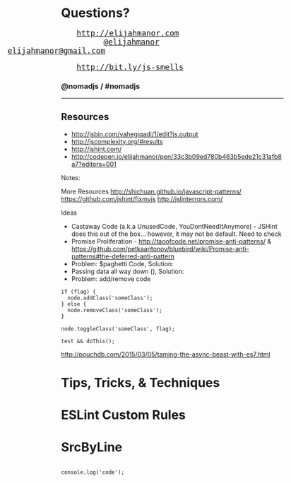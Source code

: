 # Questions?

<pre style="font-size: 1.25em; box-shadow: none;">
<a href="http://elijahmanor.com]" class="fragment" style="margin-left: 2em;">http://elijahmanor.com</a>
<a href="http://twitter.com/elijahmanor" class="fragment" style="margin-left: 5.5em;">@elijahmanor</a>
<a href="mailto:elijahmanor@gmail.com" class="fragment" style="position: absolute; left: 6.1em;">elijahmanor@gmail.com</a>
</pre>

<pre style="font-size: 1.25em; box-shadow: none;">
<a href="http://bit.ly/js-smells" class="fragment" style="margin-left: 2em;">http://bit.ly/js-smells</a>
</pre>

### @nomadjs / #nomadjs

------

## Resources

* http://jsbin.com/vahegiqadi/1/edit?js,output
* http://jscomplexity.org/#results
* http://jshint.com/
* http://codepen.io/elijahmanor/pen/33c3b09ed780b463b5ede21c31afb8a7?editors=001

Notes:

More Resources
http://shichuan.github.io/javascript-patterns/
https://github.com/jshint/fixmyjs
http://jslinterrors.com/

Ideas

* Castaway Code (a.k.a UnusedCode, YouDontNeedItAnymore) - JSHint does this out of the box... however, it may not be default. Need to check
* Promise Proliferation - http://taoofcode.net/promise-anti-patterns/ &
https://github.com/petkaantonov/bluebird/wiki/Promise-anti-patterns#the-deferred-anti-pattern
* Problem: $paghetti Code, Solution:
* Passing data all way down (), Solution:
* Problem: add/remove code

```
if (flag) {  
  node.addClass('someClass');
} else {
  node.removeClass('someClass');
}
```

```
node.toggleClass('someClass', flag);
```

```
test && doThis();
```

http://pouchdb.com/2015/03/05/taming-the-async-beast-with-es7.html

# Tips, Tricks, & Techniques

# ESLint Custom Rules

# SrcByLine

<pre><code data-trim data-lang="javascript" data-srcbyline="js/intro.js?1-4;10;19-20;31-33"></code></pre>

<pre><code data-trim contenteditable>console.log('code');</code></pre>
